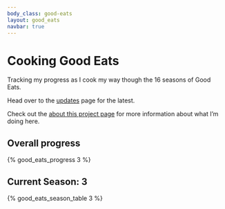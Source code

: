 ```yaml
---
body_class: good-eats
layout: good_eats
navbar: true
---
```


# Cooking Good Eats

Tracking my progress as I cook my way though the 16 seasons of Good
Eats.

Head over to the [updates](updates.html) page for the latest.

Check out the [about this project page](about.html) for more information
about what I’m doing here.

## Overall progress

{% good_eats_progress 3 %}

## Current Season: 3

{% good_eats_season_table 3 %}

<script type="text/javascript">
    $(function() {
        $('.main table').tablesorter();
    });
</script>
